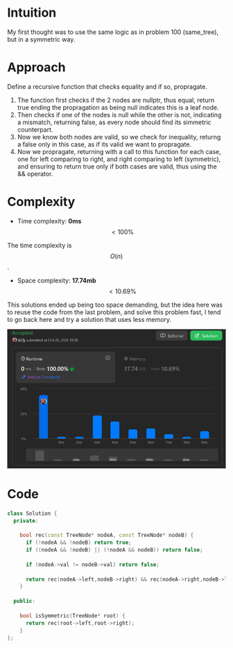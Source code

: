 # Intuition

My first thought was to use the same logic as in problem 100 (same_tree), but in a symmetric way.

# Approach
Define a recursive function that checks equality and if so, propragate.
1. The function first checks if the 2 nodes are nullptr, thus equal, return true ending the propragation as being null indicates this is a leaf node.
2. Then checks if one of the nodes is null while the other is not, indicating a mismatch, returning false, as every node should find its simmetric counterpart.
3. Now we know both nodes are valid, so we check for inequality, returng a false only in this case, as if its valid we want to propragate.
4. Now we propragate, returning with a call to this function for each case, one for left comparing to right, and right comparing to left (symmetric), and ensuring to return true only if both cases are valid, thus using the && operator.

# Complexity
- Time complexity: **0ms** $$ < 100\% $$

The time complexity is $$O(n)$$.

- Space complexity: **17.74mb** $$ < 10.69\% $$

This solutions ended up being too space demanding, but the idea here was to reuse the code from the last problem, and solve this problem fast, I tend to go back here and try a solution that uses less memory.

![LeetCode Result](solution1_result.png)

# Code
```cpp []
class Solution {
  private:

    bool rec(const TreeNode* nodeA, const TreeNode* nodeB) {
      if (!nodeA && !nodeB) return true;
      if ((nodeA && !nodeB) || (!nodeA && nodeB)) return false;

      if (nodeA->val != nodeB->val) return false;

      return rec(nodeA->left,nodeB->right) && rec(nodeA->right,nodeB->left);
    }

  public:

    bool isSymmetric(TreeNode* root) {
      return rec(root->left,root->right);
    }
};
```